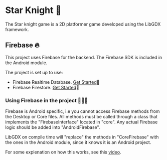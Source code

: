 # Star Knight 🤺

The Star knight game is a 2D platformer game developed using the LibGDX framework.

## Firebase 🔥

This project uses Firebase for the backend. The Firebase SDK is included in the Android module.

The project is set up to use:

- Firebase Realtime Database. [Get Started](https://firebase.google.com/docs/database/quickstart#java_1)🚀
- Firebase Firestore. [Get Started](https://firebase.google.com/docs/firestore/quickstart#java_1)🚀

### Using Firebase in the project 🧑🏽‍🚒

Firebase is Android specific, i.e you cannot access Firebase methods from the Desktop or Core files.
All methods must be called through a class that implements the "FirebaseInterface" located in "core".
Any actual Firebase logic should be added into "AndroidFirebase".

LibGDX on compile time will "replace" the methods in "CoreFirebase" with the ones in the Android module,
since it knows it is an Android project.

For some explenation on how this works, see this [video](https://www.youtube.com/watch?v=WhuWqWVJ-_Y).
